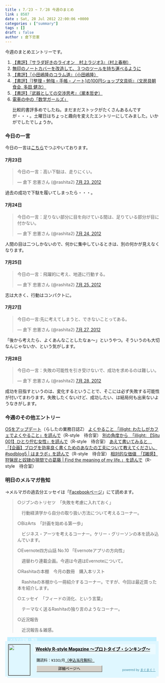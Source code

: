 ```yaml
---
title : 7／23 ~ 7／28 今週のまとめ
link : 8587
date : Sat, 28 Jul 2012 22:00:06 +0000
categories : ["summary"]
tags : []
draft : false
author : 倉下忠憲
---
```


今週のまとめエントリーです。

<ol>
<li><a href="https://rashita.net/blog/?p=8554">【書評】『サラダ好きのライオン　村上ラジオ3』（村上春樹）</a></li>
<li><a href="https://rashita.net/blog/?p=8558">無印のノートカバーを改造して、３つのツールを持ち運べるように</a></li>
<li><a href="https://rashita.net/blog/?p=8566">【書評】『小田嶋隆のコラム道』（小田嶋隆）</a></li>
<li><a href="https://rashita.net/blog/?p=8569">【書評】『[整理・勉強・手帳・ノート]の100円ショップ文具術』（文房具朝食会, 多田 健次）</a></li>
<li><a href="https://rashita.net/blog/?p=8575">【書評】『武器としての交渉思考』（瀧本哲史）</a></li>
<li><a href="https://rashita.net/blog/?p=8582">電車の中の「数学ガールズ」</a></li>

比較的書評多めでしたね。まだまだストックがたくさんあるんですが・・・。土曜日はちょっと趣向を変えたエントリーにしてみました。いかがでしたでしょうか。
</ol>
<h3>今日の一言</h3>
今日の一言は<a href="http://twitter.com/rashita2 ">こちら</a>でつぶやいております。

<h4>7月23日</h4>
<blockquote class="twitter-tweet" lang="ja"><p>今日の一言：高い下駄は、走りにくい。</p>&mdash; 倉下 忠憲さん (@rashita2) <a href="https://twitter.com/rashita2/status/227290558526283776" data-datetime="2012-07-23T06:34:26+00:00">7月 23, 2012</a></blockquote>
<script src="//platform.twitter.com/widgets.js" charset="utf-8"></script>
過去の成功で下駄を履いてしまったら・・・。

<h4>7月24日</h4>
<blockquote class="twitter-tweet" lang="ja"><p>今日の一言：足りない部分に目を向けている間は、足りている部分が目に付かない。</p>&mdash; 倉下 忠憲さん (@rashita2) <a href="https://twitter.com/rashita2/status/227662340814938112" data-datetime="2012-07-24T07:11:46+00:00">7月 24, 2012</a></blockquote>
<script src="//platform.twitter.com/widgets.js" charset="utf-8"></script>
人間の目は二つしかないので、何かに集中しているときは、別の何かが見えなくなります。

<h4>7月25日</h4>
<blockquote class="twitter-tweet" lang="ja"><p>今日の一言：飛躍的に考え、地道に行動する。</p>&mdash; 倉下 忠憲さん (@rashita2) <a href="https://twitter.com/rashita2/status/227944948832538624" data-datetime="2012-07-25T01:54:45+00:00">7月 25, 2012</a></blockquote>
<script src="//platform.twitter.com/widgets.js" charset="utf-8"></script>
志は大きく、行動はコンパクトに。

<h4>7月27日</h4>
<blockquote class="twitter-tweet" lang="ja"><p>今日の一言:先に考えてしまうと、できないことってある。</p>&mdash; 倉下 忠憲さん (@rashita2) <a href="https://twitter.com/rashita2/status/228676210698371072" data-datetime="2012-07-27T02:20:31+00:00">7月 27, 2012</a></blockquote>
<script src="//platform.twitter.com/widgets.js" charset="utf-8"></script>
「後から考えたら、よくあんなことしたなぁ〜」というやつ。そういうのも大切なんじゃないか、という気がします。
<h4>7月28日</h4>
<blockquote class="twitter-tweet" lang="ja"><p>今日の一言：失敗の可能性を引き受けないで、成功を求めるのは難しい。</p>&mdash; 倉下 忠憲さん (@rashita2) <a href="https://twitter.com/rashita2/status/229165145073520640" data-datetime="2012-07-28T10:43:22+00:00">7月 28, 2012</a></blockquote>
<script src="//platform.twitter.com/widgets.js" charset="utf-8"></script>
成功を目指すというのは、変化するということで、そこには必ず失敗する可能性が付いてまわります。失敗したくないけど、成功したい、は結局何も出来ないようなきがします。

<h3>今週のその他エントリー</h3>
<a href="http://rashita.hatenablog.com/entry/2012/07/26/152505">OSをアップデート</a>（らしたの業務日誌Z）
<a href="http://r-style.posterous.com/illight">よくやること 「illight: わたしがカフェでよくやること」を読んで</a>（R-style　待合室）
<a href="http://r-style.posterous.com/illight-situ-001">別の角度から　「illight: 【Situ 001】ひとり佇む女性」を読んで</a>（R-style　待合室）
<a href="http://r-style.posterous.com/spdblog5">あえて書いてみると　「【企画】ブログを効率良く書くためのあなたの工夫について教えてください。 #spdblog5 | はまラボ」を読んで</a>（R-style　待合室）
<a href="http://r-style.posterous.com/-find-the-meaning-of-my-life-67979">相対的な価値　「【雑感】狩猟民と奴隷の狭間での葛藤 | Find the meaning of my life.」を読んで</a>（R-style　待合室）
<h3>明日のメルマガ告知</h3>
→メルマガの過去分エッセイは「<a href="http://www.facebook.com/home.php#!/rashitaportal">Facebookページ</a>」にて読めます。
<blockquote>
○ジブンのトリセツ　「失敗を考慮に入れておく」

　行動経済学から自分の取り扱い方法について考えるコーナー。



 ○BizArts　「計画を始める第一歩」

　ビジネス・アーツを考えるコーナー。ケリー・グリーソンの本を読み込んでいます。



 ○Evernote四方山話 No.10 「Evernoteアプリの方向性」

　週替わり連載企画。今週は今週はEvernoteについて。



○Rashitaの本棚　今月の数冊　購入本リスト

　Rashitaの本棚から一冊紹介するコーナー。ですが、今回は最近買った本を紹介します。



 ○エッセイ　「フィードの消化、という言葉」

　テーマなく送るRashitaの独り言のようなコーナー。



○近況報告

　近況報告＆雑感。


</blockquote>

<div style="width:500px;margin-bottom:20px;">

<div style="height:13px;background:url(http://img.mag2.com/mag2/common/publ/pub-form/wide_b_left_top.gif) no-repeat left top;"><div style="height:13px;background:url(http://img.mag2.com/mag2/common/publ/pub-form/wide_b_right_top.gif) no-repeat right top;"><div style="margin:0 7px;padding-left:8px; height:13px; color:#fff; background:#c2efff url(http://img.mag2.com/mag2/common/publ/pub-form/wide_b_tit.gif) no-repeat left top; font-size:10px;">メルマガ登録・解除</div></div></div>

<div style="padding:10px 0;background:#dff7ff url(http://img.mag2.com/mag2/common/publ/pub-form/wide_b_bg.gif) repeat-x;font-size:12px;"><a href="http://www.mag2.com/m/0001185133.html" style="border:none;"><img src="http://www.mag2.com/images/MagazineCover/0001185133c.png" width="70" height="100" style="margin:0 10px; position:absolute; border:#000 1px solid;" /></a>

<div style="margin:0 10px 0 92px; position:relative; height:95px;">

<div style="padding:8px 7px; background-color: #ebfaff; font-weight:bold; font-size:14px; line-height:1.2;"><a href="http://www.mag2.com/m/0001185133.html" style="color:#000;">Weekly R-style Magazine ～プロトタイプ・シンキング～ </a></div>

<div style="padding:10px 0 0 10px;">購読料：&yen;330/月<a href="http://www.mag2.com/read/charge.html" style="color:#000;">（申込当月無料）</a></div><div style="margin:10px 0 0 10px; height:20px;position:relative;"><a href="http://www.mag2.com/m/0001185133.html" style="color:#000;text-decoration:none;"><span style="padding:2px 70px;border:#404040 1px solid;border-top-color:#fff;border-left-color:#fff;background-color:#d4d0c8;text-align:center;">詳細ページへ</span></a><span style="position:absolute; right:0; bottom:0; color:#3f8ba5; font-size:10px;">powered by <a href="http://www.mag2.com/" target="_blank" style="color:#3f8ba5;">まぐまぐ！</a></span></div></div>

</div>

<div style="height:4px;background:url(http://img.mag2.com/mag2/common/publ/pub-form/wide_b_left_bot.gif) no-repeat left top;"><div style="background:url(http://img.mag2.com/mag2/common/publ/pub-form/wide_b_right_bot.gif) no-repeat right top;"><div style="margin:0 7px;padding-left:8px; height:4px; background-color:#dff7ff; font-size:1px;">&nbsp;</div></div></div>

</div>
